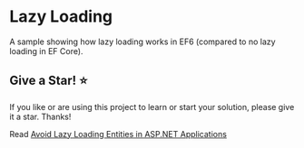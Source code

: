 # Lazy Loading

A sample showing how lazy loading works in EF6 (compared to no lazy loading in EF Core).

## Give a Star! :star:
If you like or are using this project to learn or start your solution, please give it a star. Thanks!

Read [Avoid Lazy Loading Entities in ASP.NET Applications](http://ardalis.com/avoid-lazy-loading-entities-in-asp-net-applications)
